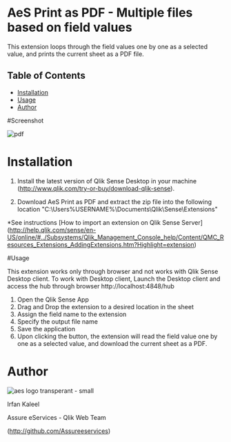 # AeS Print as PDF - Multiple files based on field values
This extension loops through the field values one by one as a selected value, and prints the current sheet as a PDF file. 

## Table of Contents

* [Installation](#installation)
* [Usage](#usage)
* [Author](#author)

#Screenshot

![pdf](https://user-images.githubusercontent.com/18327523/42938875-657e0396-8b71-11e8-9eca-a6bca7ee8932.png)

# Installation

1. Install the latest version of Qlik Sense Desktop in your machine (http://www.qlik.com/try-or-buy/download-qlik-sense).

2. Download AeS Print as PDF and extract the zip file into the following location "C:\Users\%USERNAME%\Documents\Qlik\Sense\Extensions\"

*See instructions 
[How to import an extension on Qlik Sense Server]
(http://help.qlik.com/sense/en-US/online/#../Subsystems/Qlik_Management_Console_help/Content/QMC_Resources_Extensions_AddingExtensions.htm?Highlight=extension)

#Usage

This extension works only through browser and not works with Qlik Sense Desktop client. 
To work with Desktop client, Launch the Desktop client and access the hub through browser http://localhost:4848/hub

1. Open the Qlik Sense App
2. Drag and Drop the extension to a desired location in the sheet
3. Assign the field name to the extension
4. Specify the output file name
5. Save the application
6. Upon clicking the button, the extension will read the field value one by one as a selected value, and download the current sheet as a PDF. 
	
# Author

![aes logo transperant - small](https://cloud.githubusercontent.com/assets/18327523/14427159/d6e64e9c-0010-11e6-9532-d4682e9ea0a0.png)

Irfan Kaleel

Assure eServices - Qlik Web Team


(http://github.com/Assureeservices)
